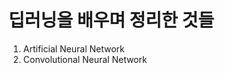 딥러닝을 배우며 정리한 것들
============================

1. Artificial Neural Network
2. Convolutional Neural Network
